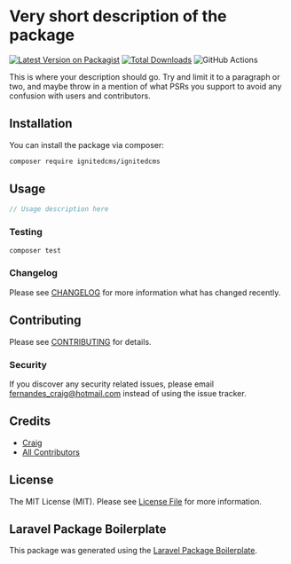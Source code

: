 # Very short description of the package

[![Latest Version on Packagist](https://img.shields.io/packagist/v/ignitedcms/ignitedcms.svg?style=flat-square)](https://packagist.org/packages/ignitedcms/ignitedcms)
[![Total Downloads](https://img.shields.io/packagist/dt/ignitedcms/ignitedcms.svg?style=flat-square)](https://packagist.org/packages/ignitedcms/ignitedcms)
![GitHub Actions](https://github.com/ignitedcms/ignitedcms/actions/workflows/main.yml/badge.svg)

This is where your description should go. Try and limit it to a paragraph or two, and maybe throw in a mention of what PSRs you support to avoid any confusion with users and contributors.

## Installation

You can install the package via composer:

```bash
composer require ignitedcms/ignitedcms
```

## Usage

```php
// Usage description here
```

### Testing

```bash
composer test
```

### Changelog

Please see [CHANGELOG](CHANGELOG.md) for more information what has changed recently.

## Contributing

Please see [CONTRIBUTING](CONTRIBUTING.md) for details.

### Security

If you discover any security related issues, please email fernandes_craig@hotmail.com instead of using the issue tracker.

## Credits

-   [Craig](https://github.com/ignitedcms)
-   [All Contributors](../../contributors)

## License

The MIT License (MIT). Please see [License File](LICENSE.md) for more information.

## Laravel Package Boilerplate

This package was generated using the [Laravel Package Boilerplate](https://laravelpackageboilerplate.com).
